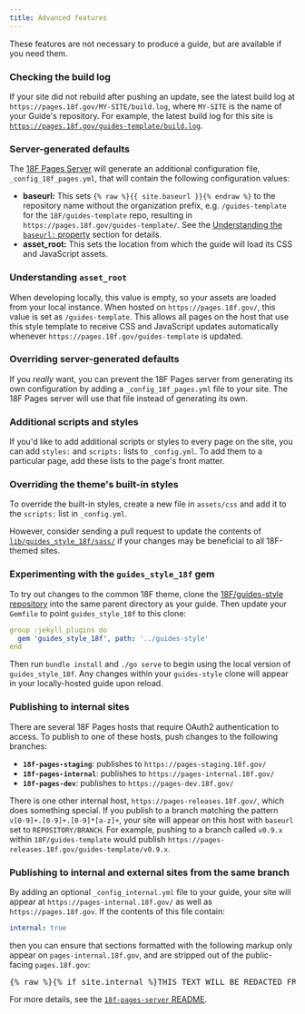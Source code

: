```yaml
---
title: Advanced features
---
```

These features are not necessary to produce a guide, but are available if you
need them.

### Checking the build log

If your site did not rebuild after pushing an update, see the latest build log
at `https://pages.18f.gov/MY-SITE/build.log`, where `MY-SITE` is the name of
your Guide's repository. For example, the latest build log for this site is
[`https://pages.18f.gov/guides-template/build.log`](https://pages.18f.gov/guides-template/build.log).

### Server-generated defaults

The [18F Pages Server](https://www.npmjs.com/package/18f-pages-server) will
generate an additional configuration file, `_config_18f_pages.yml`, that will
contain the following configuration values:

* **baseurl:** This sets `{% raw %}{{ site.baseurl }}{% endraw %}` to the
  repository name without the organization prefix, e.g.  `/guides-template`
  for the `18F/guides-template` repo, resulting in
  `https://pages.18f.gov/guides-template/`. See the
  [Understanding the `baseurl:` property](/update-the-config-file/understanding-baseurl/)
  section for details.
* **asset_root:** This sets the location from which the guide will load its
  CSS and JavaScript assets.

### Understanding `asset_root`

When developing locally, this value is empty, so your assets are loaded from
your local instance. When hosted on `https://pages.18f.gov/`, this value is
set as `/guides-template`. This allows all pages on the host that use this
style template to receive CSS and JavaScript updates automatically whenever
`https://pages.18f.gov/guides-template` is updated.

### Overriding server-generated defaults

If you _really_ want, you can prevent the 18F Pages server from generating its
own configuration by adding a `_config_18f_pages.yml` file to your site. The
18F Pages server will use that file instead of generating its own.

### Additional scripts and styles

If you'd like to add additional scripts or styles to every page on the site,
you can add `styles:` and `scripts:` lists to `_config.yml`. To add them to a
particular page, add these lists to the page's front matter.

### Overriding the theme's built-in styles

To override the built-in styles, create a new file in `assets/css` and add it
to the `scripts:` list in `_config.yml`.

However, consider sending a pull request to update the contents of
[`lib/guides_style_18f/sass/`](https://github.com/18F/guides-style/tree/master/lib/guides_style_18f/sass)
if your changes may be beneficial to all 18F-themed sites.

### Experimenting with the `guides_style_18f` gem

To try out changes to the common 18F theme, clone the [18F/guides-style
repository](https://github.com/18F/guides-style/) into the same parent
directory as your guide. Then update your `Gemfile` to point
`guides_style_18f` to this clone:

```yaml
group :jekyll_plugins do
  gem 'guides_style_18f', path: '../guides-style'
end
```

Then run `bundle install` and `./go serve` to begin using the local version of
`guides_style_18f`. Any changes within your `guides-style` clone will appear
in your locally-hosted guide upon reload.

### Publishing to internal sites

There are several 18F Pages hosts that require OAuth2 authentication to
access. To publish to one of these hosts, push changes to the following
branches:

- **`18f-pages-staging`**: publishes to `https://pages-staging.18f.gov/`
- **`18f-pages-internal`**: publishes to `https://pages-internal.18f.gov/`
- **`18f-pages-dev`**: publishes to `https://pages-dev.18f.gov/`

There is one other internal host, `https://pages-releases.18f.gov/`, which
does something special. If you publish to a branch matching the pattern
`v[0-9]+.[0-9]+.[0-9]*[a-z]+`, your site will appear on this host with
`baseurl` set to `REPOSITORY/BRANCH`. For example, pushing to a branch called
`v0.9.x` within `18F/guides-template` would publish
`https://pages-releases.18f.gov/guides-template/v0.9.x`.

### Publishing to internal and external sites from the same branch

By adding an optional `_config_internal.yml` file to your guide, your site
will appear at `https://pages-internal.18f.gov/` as well as
`https://pages.18f.gov`. If the contents of this file contain:

```yaml
internal: true
```

then you can ensure that sections formatted with the following markup only appear on
`pages-internal.18f.gov`, and are stripped out of the public-facing
`pages.18f.gov`:

<pre>
{% raw %}{% if site.internal %}THIS TEXT WILL BE REDACTED FROM THE PUBLIC PRODUCTION AND STAGING STIES{% endif %}{% endraw %}
</pre>

For more details, see the [`18f-pages-server`
README](https://github.com/18F/pages-server#publishing-to-internal-and-external-sites-from-the-same-branch).

